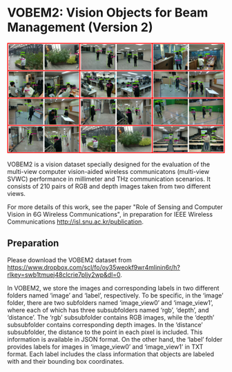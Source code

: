 # VOBEM2: Vision Objects for Beam Management (Version 2)

![](fig4.jpg)

VOBEM2 is a vision dataset specially designed for the evaluation of the multi-view computer vision-aided wireless communicatons (multi-view SVWC) performance in millimeter and THz communication scenarios.
It consists of 210 pairs of RGB and depth images taken from two different views.

For more details of this work, see the paper "Role of Sensing and Computer Vision in 6G Wireless Communications", in preparation for IEEE Wireless Communications http://isl.snu.ac.kr/publication.

## Preparation
Please download the VOBEM2 dataset from https://www.dropbox.com/scl/fo/oy35weokf9wr4mlinin6r/h?rlkey=swb1tmuej48clcrie7pljy2wp&dl=0.

In VOBEM2, we store the images and corresponding labels in two different folders named ‘image’ and ‘label’, respectively. To be specific, in the ‘image’ folder, there are two subfolders named ‘image_view0’ and ‘image_view1’, where each of which has three subsubfolders named ‘rgb’, ‘depth’, and ‘distance’. The ‘rgb’ subsubfolder contains RGB images, while the ‘depth’ subsubfolder contains corresponding depth images. In the ‘distance’ subsubfolder, the distance to the point in each pixel is included. This information is available in JSON format. On the other hand, the ‘label’ folder provides labels for images in ‘image_view0’ and ‘image_view1’ in TXT format. Each label includes the class information that objects are labeled with and their bounding box coordinates.
